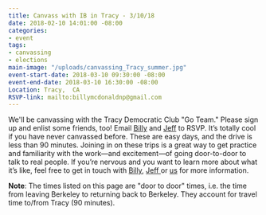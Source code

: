 ```yaml
---
title: Canvass with IB in Tracy - 3/10/18
date: 2018-02-10 14:01:00 -08:00
categories:
- event
tags:
- canvassing
- elections
main-image: "/uploads/canvassing_Tracy_summer.jpg"
event-start-date: 2018-03-10 09:30:00 -08:00
event-end-date: 2018-03-10 16:30:00 -08:00
Location: Tracy,  CA
RSVP-link: mailto:billymcdonaldnp@gmail.com
---
```


We'll be canvassing with the Tracy Democratic Club "Go Team." Please sign up and enlist some friends, too! Email [Billy](mailto:billymcdonaldnp@gmail.com) and [Jeff](mailto:carlockjeff@gmail.com) to RSVP. It’s totally cool if you have never canvassed before. These are easy days, and the drive is less than 90 minutes. Joining in on these trips is a great way to get practice and familiarity with the work—and excitement—of going door-to-door to talk to real people. If you’re nervous and you want to learn more about what it’s like, feel free to get in touch with [Billy](mailto:billymcdonaldnp@gmail.com), [Jeff ](carlockjeff@gmail.com)or [us](mailto:elections+owner@indivisibleberkeley.org) for more information.

**Note**: The times listed on this page are "door to door" times, i.e. the time from leaving Berkeley to returning back to Berkeley. They account for travel time to/from Tracy (90 minutes).